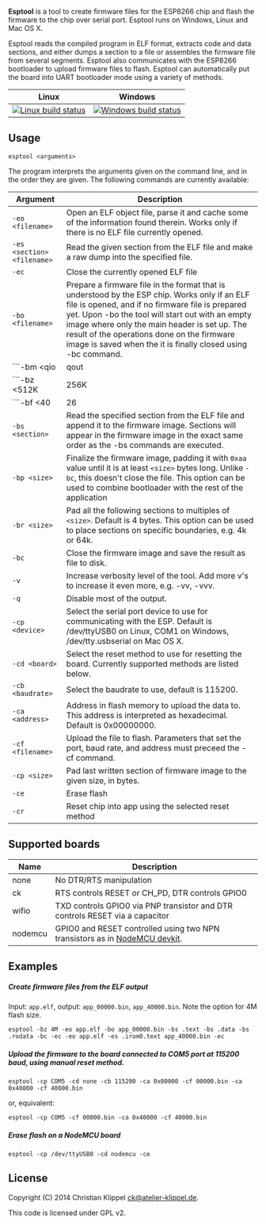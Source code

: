 **Esptool** is a tool to create firmware files for the ESP8266 chip and flash the firmware to the chip over serial port. Esptool runs on Windows, Linux and Mac OS X.

Esptool reads the compiled program in ELF format, extracts code and data sections, and either dumps a section to a file or assembles the firmware file from several segments. Esptool also communicates with the ESP8266 bootloader to upload firmware files to flash. Esptool can automatically put the board into UART bootloader mode using a variety of methods.

Linux|Windows
----- | ------
[![Linux build status](http://img.shields.io/travis/igrr/esptool-ck.svg)](https://travis-ci.org/igrr/esptool-ck) | [![Windows build status](http://img.shields.io/appveyor/ci/igrr/esptool-ck.svg)](https://ci.appveyor.com/project/igrr/esptool-ck)


Usage
-----
```
esptool <arguments>
```

The program interprets the arguments given on the command line, and in the order they are given.
The following commands are currently available:

Argument | Description
---------|-------------
```-eo <filename>``` | Open an ELF object file, parse it and cache some of the information found therein. Works only if there is no ELF file currently opened.
```-es <section> <filename>``` | Read the given section from the ELF file and make a raw dump into the specified file.
```-ec``` | Close the currently opened ELF file
```-bo <filename> ```| Prepare a firmware file in the format that is understood by the ESP chip. Works only if an ELF file is opened, and if no firmware file is prepared yet. Upon -bo the tool will start out with an empty image where only the main header is set up. The result of the operations done on the firmware image is saved when the it is finally closed using -bc command.
```-bm <qio|qout|dio|dout>``` | Set the flash chip interface mode. Default is QIO. This parameter is stored in the binary image header, along with the flash size and flash frequency. The ROM bootloader in the ESP8266 uses the value of these parameters in order to know how to talk to the flash chip.
```-bz <512K|256K|1M|2M|4M|8M|16M|32M>``` | Set the flash chip size. Default is 512K.
```-bf <40|26|20|80>``` | Set the flash chip frequency, in MHz. Default is 40M.
```-bs <section>``` | Read the specified section from the ELF file and append it to the firmware image. Sections will appear in the firmware image in the exact same order as the -bs commands are executed.
```-bp <size>``` | Finalize the firmware image, padding it with `0xaa` value until it is at least `<size>` bytes long. Unlike `-bc`, this doesn't close the file. This option can be used to combine bootloader with the rest of the application
```-br <size>``` | Pad all the following sections to multiples of `<size>`. Default is 4 bytes. This option can be used to place sections on specific boundaries, e.g. 4k or 64k.
```-bc``` | Close the firmware image and save the result as file to disk.
```-v``` | Increase verbosity level of the tool. Add more v's to increase it even more, e.g. -vv, -vvv.
```-q``` | Disable most of the output.
```-cp <device>``` | Select the serial port device to use for communicating with the ESP. Default is /dev/ttyUSB0 on Linux, COM1 on Windows, /dev/tty.usbserial on Mac OS X.
```-cd <board>``` | Select the reset method to use for resetting the board. Currently supported methods are listed below.
```-cb <baudrate>``` | Select the baudrate to use, default is 115200.
```-ca <address>``` | Address in flash memory to upload the data to. This address is interpreted as hexadecimal. Default is 0x00000000.
```-cf <filename>``` | Upload the file to flash. Parameters that set the port, baud rate, and address must preceed the -cf command.
```-cp <size>``` | Pad last written section of firmware image to the given size, in bytes.
```-ce``` | Erase flash
```-cr``` | Reset chip into app using the selected reset method

Supported boards
----------------

Name       | Description
-----------|-------------
none       | No DTR/RTS manipulation
ck         | RTS controls RESET or CH_PD, DTR controls GPIO0
wifio      | TXD controls GPIO0 via PNP transistor and DTR controls RESET via a capacitor
nodemcu    | GPIO0 and RESET controlled using two NPN transistors as in [NodeMCU devkit](https://raw.githubusercontent.com/nodemcu/nodemcu-devkit/master/Documents/NODEMCU_DEVKIT_SCH.png).

Examples
--------

##### Create firmware files from the ELF output
Input: ```app.elf```, output: ```app_00000.bin```, ```app_40000.bin```.
Note the option for 4M flash size.
```
esptool -bz 4M -eo app.elf -bo app_00000.bin -bs .text -bs .data -bs .rodata -bc -ec -eo app.elf -es .irom0.text app_40000.bin -ec
```

##### Upload the firmware to the board connected to COM5 port at 115200 baud, using manual reset method.
```
esptool -cp COM5 -cd none -cb 115200 -ca 0x00000 -cf 00000.bin -ca 0x40000 -cf 40000.bin
```
or, equivalent:
```
esptool -cp COM5 -cf 00000.bin -ca 0x40000 -cf 40000.bin
```

##### Erase flash on a NodeMCU board
```
esptool -cp /dev/ttyUSB0 -cd nodemcu -ce
```

License
-------
Copyright (C) 2014 Christian Klippel <ck@atelier-klippel.de>.

This code is licensed under GPL v2.
